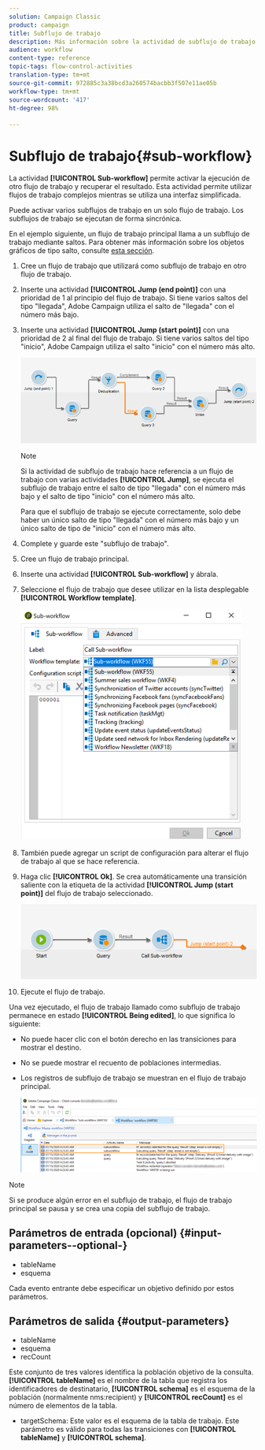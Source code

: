 ```yaml
---
solution: Campaign Classic
product: campaign
title: Subflujo de trabajo
description: Más información sobre la actividad de subflujo de trabajo
audience: workflow
content-type: reference
topic-tags: flow-control-activities
translation-type: tm+mt
source-git-commit: 972885c3a38bcd3a260574bacbb3f507e11ae05b
workflow-type: tm+mt
source-wordcount: '417'
ht-degree: 98%

---
```



# Subflujo de trabajo{#sub-workflow}

La actividad **[!UICONTROL Sub-workflow]** permite activar la ejecución de otro flujo de trabajo y recuperar el resultado. Esta actividad permite utilizar flujos de trabajo complejos mientras se utiliza una interfaz simplificada.

Puede activar varios subflujos de trabajo en un solo flujo de trabajo. Los subflujos de trabajo se ejecutan de forma sincrónica.

En el ejemplo siguiente, un flujo de trabajo principal llama a un subflujo de trabajo mediante saltos. Para obtener más información sobre los objetos gráficos de tipo salto, consulte [esta sección](../../workflow/using/jump--start-point-and-end-point-.md).

1. Cree un flujo de trabajo que utilizará como subflujo de trabajo en otro flujo de trabajo.
1. Inserte una actividad **[!UICONTROL Jump (end point)]** con una prioridad de 1 al principio del flujo de trabajo. Si tiene varios saltos del tipo &quot;llegada&quot;, Adobe Campaign utiliza el salto de &quot;llegada&quot; con el número más bajo.
1. Inserte una actividad **[!UICONTROL Jump (start point)]** con una prioridad de 2 al final del flujo de trabajo. Si tiene varios saltos del tipo &quot;inicio&quot;, Adobe Campaign utiliza el salto &quot;inicio&quot; con el número más alto.

   ![](assets/subworkflow_jumps.png)

   >[!NOTE]
   >
   >Si la actividad de subflujo de trabajo hace referencia a un flujo de trabajo con varias actividades **[!UICONTROL Jump]**, se ejecuta el subflujo de trabajo entre el salto de tipo &quot;llegada&quot; con el número más bajo y el salto de tipo &quot;inicio&quot; con el número más alto.
   >
   >Para que el subflujo de trabajo se ejecute correctamente, solo debe haber un único salto de tipo &quot;llegada&quot; con el número más bajo y un único salto de tipo de &quot;inicio&quot; con el número más alto.

1. Complete y guarde este &quot;subflujo de trabajo&quot;.
1. Cree un flujo de trabajo principal.
1. Inserte una actividad **[!UICONTROL Sub-workflow]** y ábrala.
1. Seleccione el flujo de trabajo que desee utilizar en la lista desplegable **[!UICONTROL Workflow template]**.

   ![](assets/subworkflow_selection.png)

1. También puede agregar un script de configuración para alterar el flujo de trabajo al que se hace referencia.
1. Haga clic **[!UICONTROL Ok]**. Se crea automáticamente una transición saliente con la etiqueta de la actividad **[!UICONTROL Jump (start point)]** del flujo de trabajo seleccionado.

   ![](assets/subworkflow_outbound.png)

1. Ejecute el flujo de trabajo.

Una vez ejecutado, el flujo de trabajo llamado como subflujo de trabajo permanece en estado **[!UICONTROL Being edited]**, lo que significa lo siguiente:

* No puede hacer clic con el botón derecho en las transiciones para mostrar el destino.
* No se puede mostrar el recuento de poblaciones intermedias.
* Los registros de subflujo de trabajo se muestran en el flujo de trabajo principal.

   ![](assets/subworkflow_logs.png)

>[!NOTE]
>
>Si se produce algún error en el subflujo de trabajo, el flujo de trabajo principal se pausa y se crea una copia del subflujo de trabajo.

## Parámetros de entrada (opcional) {#input-parameters--optional-}

* tableName
* esquema

Cada evento entrante debe especificar un objetivo definido por estos parámetros.

## Parámetros de salida {#output-parameters}

* tableName
* esquema
* recCount

Este conjunto de tres valores identifica la población objetivo de la consulta. **[!UICONTROL tableName]** es el nombre de la tabla que registra los identificadores de destinatario, **[!UICONTROL schema]** es el esquema de la población (normalmente nms:recipient) y **[!UICONTROL recCount]** es el número de elementos de la tabla.

* targetSchema: Este valor es el esquema de la tabla de trabajo. Este parámetro es válido para todas las transiciones con **[!UICONTROL tableName]** y **[!UICONTROL schema]**.
